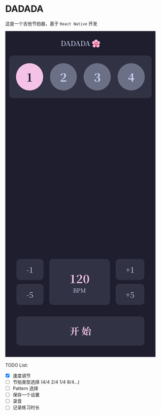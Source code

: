 # DADADA

这是一个吉他节拍器，基于 `React Native` 开发

![screenshot](./doc/localhost_19000_(Pixel%205).png)

TODO List:

- [x] 速度调节
- [ ] 节拍类型选择 (4/4 2/4 1/4 8/4...)
- [ ] Pattern 选择
- [ ] 保存一个设置
- [ ] 录音
- [ ] 记录练习时长

